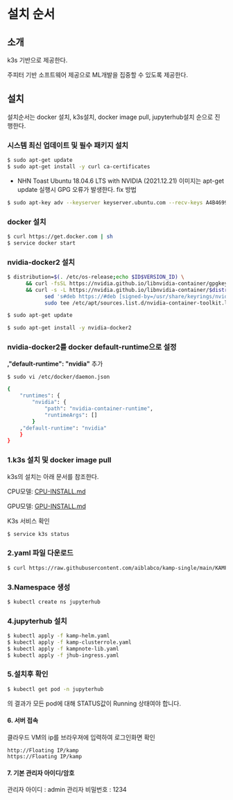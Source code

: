 # 설치 순서

## 소개
k3s 기반으로 제공한다. 

주피터 기반 소프트웨어 제공으로 ML개발을 집중할 수 있도록 제공한다. 

## 설치
설치순서는 docker 설치, k3s설치, docker image pull, jupyterhub설치 순으로 진행한다.

### 시스템 최신 업데이트 및 필수 패키지 설치
```sh
$ sudo apt-get update
$ sudo apt-get install -y curl ca-certificates
```
* NHN Toast Ubuntu 18.04.6 LTS with NVIDIA (2021.12.21) 이미지는 apt-get update 실행시 GPG 오류가 발생한다. fix 방법
```sh
$ sudo apt-key adv --keyserver keyserver.ubuntu.com --recv-keys A4B469963BF863CC
```

### docker 설치
```sh
$ curl https://get.docker.com | sh
$ service docker start
```

### nvidia-docker2 설치
```sh
$ distribution=$(. /etc/os-release;echo $ID$VERSION_ID) \
      && curl -fsSL https://nvidia.github.io/libnvidia-container/gpgkey | sudo gpg --dearmor -o /usr/share/keyrings/nvidia-container-toolkit-keyring.gpg \
      && curl -s -L https://nvidia.github.io/libnvidia-container/$distribution/libnvidia-container.list | \
            sed 's#deb https://#deb [signed-by=/usr/share/keyrings/nvidia-container-toolkit-keyring.gpg] https://#g' | \
            sudo tee /etc/apt/sources.list.d/nvidia-container-toolkit.list

$ sudo apt-get update

$ sudo apt-get install -y nvidia-docker2
```

### nvidia-docker2를 docker default-runtime으로 설정
**,"default-runtime": "nvidia"** 추가
```sh
$ sudo vi /etc/docker/daemon.json

{
    "runtimes": {
        "nvidia": {
            "path": "nvidia-container-runtime",
            "runtimeArgs": []
        }
	,"default-runtime": "nvidia"
    }
}
```


### 1.k3s 설치 및 docker image pull
k3s의 설치는 아래 문서를 참조한다. 

CPU모델:  [CPU-INSTALL.md](CPU-INSTALL.md)
	
GPU모델:  [GPU-INSTALL.md](GPU-INSTALL.md)

K3s 서비스 확인
```sh
$ service k3s status
```

### 2.yaml 파일 다운로드
```sh
$ curl https://raw.githubusercontent.com/aiblabco/kamp-single/main/KAMP3.tar | tar xf -
```

### 3.Namespace 생성
```sh
$ kubectl create ns jupyterhub
```

### 4.jupyterhub 설치
```sh
$ kubectl apply -f kamp-helm.yaml
$ kubectl apply -f kamp-clusterrole.yaml
$ kubectl apply -f kampnote-lib.yaml
$ kubectl apply -f jhub-ingress.yaml
```

### 5.설치후 확인 
```sh
$ kubectl get pod -n jupyterhub
```
의 결과가 모든 pod에 대해 STATUS값이 Running 상태여야 합니다.

#### 6. 서버 접속
클라우드 VM의 ip를 브라우져에 입력하여 로그인화면 확인

```
http://Floating IP/kamp
https://Floating IP/kamp
```

#### 7. 기본 관리자 아이디/암호
관리자 아이디 : admin
관리자 비밀번호 : 1234


